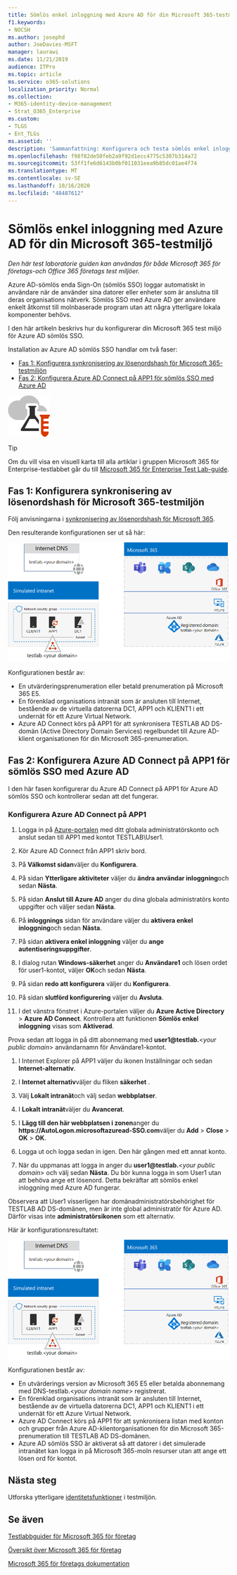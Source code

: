 ```yaml
---
title: Sömlös enkel inloggning med Azure AD för din Microsoft 365-testmiljö
f1.keywords:
- NOCSH
ms.author: josephd
author: JoeDavies-MSFT
manager: laurawi
ms.date: 11/21/2019
audience: ITPro
ms.topic: article
ms.service: o365-solutions
localization_priority: Normal
ms.collection:
- M365-identity-device-management
- Strat_O365_Enterprise
ms.custom:
- TLGS
- Ent_TLGs
ms.assetid: ''
description: 'Sammanfattning: Konfigurera och testa sömlös enkel inloggning med Azure AD för din Microsoft 365-testmiljö.'
ms.openlocfilehash: f98f82de50feb2a9f92d1ecc4775c5307b314a72
ms.sourcegitcommit: 53ff1fe6d6143b0bf011031eea9b85dc01ae4f74
ms.translationtype: MT
ms.contentlocale: sv-SE
ms.lasthandoff: 10/16/2020
ms.locfileid: "48487612"
---
```

# <a name="azure-ad-seamless-single-sign-on-for-your-microsoft-365-test-environment"></a>Sömlös enkel inloggning med Azure AD för din Microsoft 365-testmiljö

*Den här test laboratorie guiden kan användas för både Microsoft 365 för företags-och Office 365 företags test miljöer.*

Azure AD-sömlös enda Sign-On (sömlös SSO) loggar automatiskt in användare när de använder sina datorer eller enheter som är anslutna till deras organisations nätverk. Sömlös SSO med Azure AD ger användare enkelt åtkomst till molnbaserade program utan att några ytterligare lokala komponenter behövs.

I den här artikeln beskrivs hur du konfigurerar din Microsoft 365 test miljö för Azure AD sömlös SSO.

Installation av Azure AD sömlös SSO handlar om två faser:
- [Fas 1: Konfigurera synkronisering av lösenordshash för Microsoft 365-testmiljön](#phase-1-configure-password-hash-synchronization-for-your-microsoft-365-test-environment)
- [Fas 2: Konfigurera Azure AD Connect på APP1 för sömlös SSO med Azure AD](#phase-2-configure-azure-ad-connect-on-app1-for-azure-ad-seamless-sso)
   
![Testlabbguider för Microsoft Cloud](../media/m365-enterprise-test-lab-guides/cloud-tlg-icon.png) 
    
> [!TIP]
> Om du vill visa en visuell karta till alla artiklar i gruppen Microsoft 365 för Enterprise-testlabbet går du till [Microsoft 365 för Enterprise Test Lab-guide](../downloads/Microsoft365EnterpriseTLGStack.pdf).
  
## <a name="phase-1-configure-password-hash-synchronization-for-your-microsoft-365-test-environment"></a>Fas 1: Konfigurera synkronisering av lösenordshash för Microsoft 365-testmiljön

Följ anvisningarna i [synkronisering av lösenordshash för Microsoft 365](password-hash-sync-m365-ent-test-environment.md). 

Den resulterande konfigurationen ser ut så här:
  
![Det simulerade företaget med testmiljö för synkronisering av lösenordshash](../media/pass-through-auth-m365-ent-test-environment/Phase1.png)
  
Konfigurationen består av:
  
- En utvärderingsprenumeration eller betald prenumeration på Microsoft 365 E5.
- En förenklad organisations intranät som är ansluten till Internet, bestående av de virtuella datorerna DC1, APP1 och KLIENT1 i ett undernät för ett Azure Virtual Network.
- Azure AD Connect körs på APP1 för att synkronisera TESTLAB AD DS-domän (Active Directory Domain Services) regelbundet till Azure AD-klient organisationen för din Microsoft 365-prenumeration.

## <a name="phase-2-configure-azure-ad-connect-on-app1-for-azure-ad-seamless-sso"></a>Fas 2: Konfigurera Azure AD Connect på APP1 för sömlös SSO med Azure AD

I den här fasen konfigurerar du Azure AD Connect på APP1 för Azure AD sömlös SSO och kontrollerar sedan att det fungerar.

### <a name="configure-azure-ad-connect-on-app1"></a>Konfigurera Azure AD Connect på APP1

1. Logga in på [Azure-portalen](https://portal.azure.com) med ditt globala administratörskonto och anslut sedan till APP1 med kontot TESTLAB\User1.

2. Kör Azure AD Connect från APP1 skriv bord.

3. På **Välkomst sidan**väljer du **Konfigurera**.

4. På sidan **Ytterligare aktiviteter** väljer du **ändra användar inloggning**och sedan **Nästa**.

5. På sidan **Anslut till Azure AD** anger du dina globala administratörs konto uppgifter och väljer sedan **Nästa**.

6. På **inloggnings** sidan för användare väljer du **aktivera enkel inloggning**och sedan **Nästa**.

7. På sidan **aktivera enkel inloggning** väljer du **ange autentiseringsuppgifter**.

8. I dialog rutan **Windows-säkerhet** anger du **Användare1** och lösen ordet för user1-kontot, väljer **OK**och sedan **Nästa**.

9. På sidan **redo att konfigurera** väljer du **Konfigurera**.

10. På sidan **slutförd konfigurering** väljer du **Avsluta**.

11. I det vänstra fönstret i Azure-portalen väljer du **Azure Active Directory**  >  **Azure AD Connect**. Kontrollera att funktionen **Sömlös enkel inloggning** visas som **Aktiverad**.

Prova sedan att logga in på ditt abonnemang med <strong>user1@testlab.</strong>\<*your public domain*> användarnamn för Användare1-kontot.

1. I Internet Explorer på APP1 väljer du ikonen Inställningar och sedan **Internet-alternativ**.
 
2. I **Internet alternativ**väljer du fliken **säkerhet** .

3. Välj **Lokalt intranät**och välj sedan **webbplatser**.

4. I **Lokalt intranät**väljer du **Avancerat**.

5. I **Lägg till den här webbplatsen i zonen**anger du **https<span>://</span>AutoLogon.microsoftazuread-SSO.com**väljer du **Add**  >  **Close**  >  **OK**  >  **OK**.

6. Logga ut och logga sedan in igen. Den här gången med ett annat konto.

7. När du uppmanas att logga in anger du <strong>user1@testlab.</strong>\<*your public domain*> och välj sedan **Nästa**. Du bör kunna logga in som User1 utan att behöva ange ett lösenord. Detta bekräftar att sömlös enkel inloggning med Azure AD fungerar.

Observera att User1 visserligen har domänadministratörsbehörighet för TESTLAB AD DS-domänen, men är inte global administratör för Azure AD. Därför visas inte **administratörsikonen** som ett alternativ.

Här är konfigurationsresultatet:

![Det simulerade företaget med en testmiljö med direktautentisering](../media/pass-through-auth-m365-ent-test-environment/Phase1.png)

Konfigurationen består av:

- En utvärderings version av Microsoft 365 E5 eller betalda abonnemang med DNS-testlab.\<*your domain name*> registrerat.
- En förenklad organisations intranät som är ansluten till Internet, bestående av de virtuella datorerna DC1, APP1 och KLIENT1 i ett undernät för ett Azure Virtual Network.
- Azure AD Connect körs på APP1 för att synkronisera listan med konton och grupper från Azure AD-klientorganisationen för din Microsoft 365-prenumeration till TESTLAB AD DS-domänen.
- Azure AD sömlös SSO är aktiverat så att datorer i det simulerade intranätet kan logga in på Microsoft 365-moln resurser utan att ange ett lösen ord för kontot.

## <a name="next-step"></a>Nästa steg

Utforska ytterligare [identitetsfunktioner](m365-enterprise-test-lab-guides.md#identity) i testmiljön.

## <a name="see-also"></a>Se även

[Testlabbguider för Microsoft 365 för företag](m365-enterprise-test-lab-guides.md)

[Översikt över Microsoft 365 för företag](microsoft-365-overview.md)

[Microsoft 365 för företags dokumentation](https://docs.microsoft.com/microsoft-365-enterprise/)
